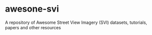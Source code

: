# awesone-svi
A repository of Awesome Street View Imagery (SVI) datasets, tutorials, papers and other resources
